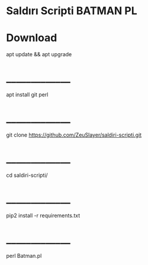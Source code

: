 # Saldırı Scripti BATMAN PL

# Download

apt update && apt upgrade
# _____________
apt install git perl
# _____________
git clone https://github.com/ZeuSlayer/saldiri-scripti.git
# _____________
cd saldiri-scripti/
# _____________
pip2 install -r requirements.txt
# _____________
perl Batman.pl
